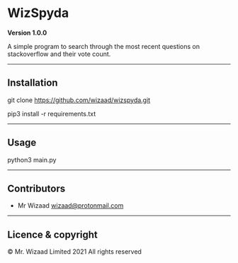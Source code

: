 # WizSpyda

**Version 1.0.0**

A simple program to search through the most recent questions on stackoverflow and their vote count.

---

## Installation

git clone https://github.com/wizaad/wizspyda.git

pip3 install -r requirements.txt 

---

## Usage

python3 main.py

---

## Contributors

- Mr Wizaad <wizaad@protonmail.com>

---

## Licence & copyright

 © Mr. Wizaad Limited 2021 All rights reserved

